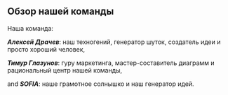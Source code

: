 ## Обзор нашей команды
Наша команда:  

 *__Алексей Драчев__*: наш техногений, генератор шуток, создатель идеи и просто хороший человек,  
 
 *__Тимур Глазунов__*:  гуру маркетинга, мастер-составитель диаграмм и рациональный центр нашей команды,   
 
and *__SOFIA__*: наше грамотное солнышко и наш генератор идей.

